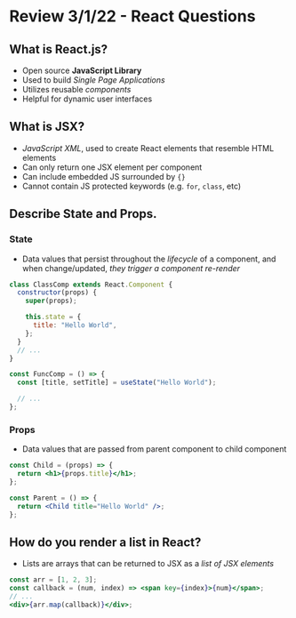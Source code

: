 # Review 3/1/22 - React Questions

## What is React.js?

- Open source **JavaScript Library**
- Used to build _Single Page Applications_
- Utilizes reusable _components_
- Helpful for dynamic user interfaces

## What is JSX?

- _JavaScript XML_, used to create React elements that resemble HTML elements
- Can only return one JSX element per component
- Can include embedded JS surrounded by `{}`
- Cannot contain JS protected keywords (e.g. `for`, `class`, etc)

## Describe State and Props.

### State

- Data values that persist throughout the _lifecycle_ of a component, and when change/updated, _they trigger a component re-render_

```jsx
class ClassComp extends React.Component {
  constructor(props) {
    super(props);

    this.state = {
      title: "Hello World",
    };
  }
  // ...
}

const FuncComp = () => {
  const [title, setTitle] = useState("Hello World");

  // ...
};
```

### Props

- Data values that are passed from parent component to child component

```jsx
const Child = (props) => {
  return <h1>{props.title}</h1>;
};

const Parent = () => {
  return <Child title="Hello World" />;
};
```

## How do you render a list in React?

- Lists are arrays that can be returned to JSX as a _list of JSX elements_

```jsx
const arr = [1, 2, 3];
const callback = (num, index) => <span key={index}>{num}</span>;
// ...
<div>{arr.map(callback)}</div>;
```

